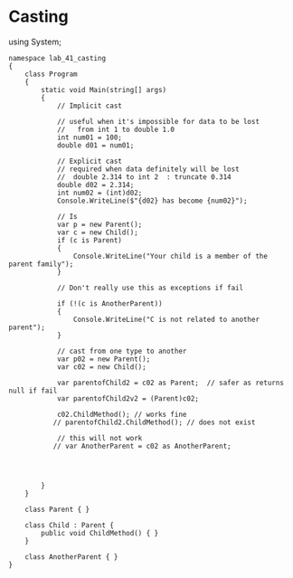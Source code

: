 # Casting

using System;
    
    namespace lab_41_casting
    {
        class Program
        {
            static void Main(string[] args)
            {
                // Implicit cast
    
                // useful when it's impossible for data to be lost
                //   from int 1 to double 1.0 
                int num01 = 100;
                double d01 = num01;
    
                // Explicit cast
                // required when data definitely will be lost
                //  double 2.314 to int 2  : truncate 0.314
                double d02 = 2.314;
                int num02 = (int)d02;
                Console.WriteLine($"{d02} has become {num02}");
    
                // Is
                var p = new Parent();
                var c = new Child();
                if (c is Parent)
                {
                    Console.WriteLine("Your child is a member of the parent family");
                }
    
                // Don't really use this as exceptions if fail
    
                if (!(c is AnotherParent))
                {
                    Console.WriteLine("C is not related to another parent");
                }
    
                // cast from one type to another
                var p02 = new Parent();
                var c02 = new Child();
    
                var parentofChild2 = c02 as Parent;  // safer as returns null if fail
                var parentofChild2v2 = (Parent)c02;
    
                c02.ChildMethod(); // works fine
               // parentofChild2.ChildMethod(); // does not exist
    
                // this will not work
               // var AnotherParent = c02 as AnotherParent;
    
                
    
    
            }
        }
    
        class Parent { }
    
        class Child : Parent {
            public void ChildMethod() { }
        }
    
        class AnotherParent { }
    }